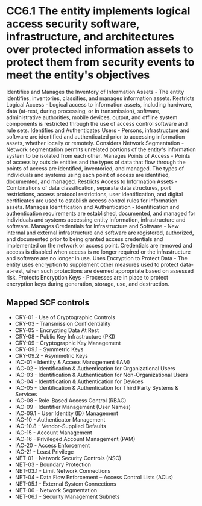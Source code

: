# CC6.1 The entity implements logical access security software, infrastructure, and architectures over protected information assets to protect them from security events to meet the entity's objectives
Identifies and Manages the Inventory of Information Assets - The entity identifies, inventories, classifies, and manages information assets. Restricts Logical Access - Logical access to information assets, including hardware, data (at-rest, during processing, or in transmission), software, administrative authorities, mobile devices, output, and offline system components is restricted through the use of access control software and rule sets. Identifies and Authenticates Users - Persons, infrastructure and software are identified and authenticated prior to accessing information assets, whether locally or remotely. Considers Network Segmentation - Network segmentation permits unrelated portions of the entity's information system to be isolated from each other. Manages Points of Access - Points of access by outside entities and the types of data that flow through the points of access are identified, inventoried, and managed. The types of individuals and systems using each point of access are identified, documented, and managed. Restricts Access to Information Assets - Combinations of data classification, separate data structures, port restrictions, access protocol restrictions, user identification, and digital certificates are used to establish access control rules for information assets. Manages Identification and Authentication - Identification and authentication requirements are established, documented, and managed for individuals and systems accessing entity information, infrastructure and software. Manages Credentials for Infrastructure and Software - New internal and external infrastructure and software are registered, authorized, and documented prior to being granted access credentials and implemented on the network or access point. Credentials are removed and access is disabled when access is no longer required or the infrastructure and software are no longer in use. Uses Encryption to Protect Data - The entity uses encryption to supplement other measures used to protect data-at-rest, when such protections are deemed appropriate based on assessed risk. Protects Encryption Keys - Processes are in place to protect encryption keys during generation, storage, use, and destruction.
## Mapped SCF controls
- CRY-01 - Use of Cryptographic Controls
- CRY-03 - Transmission Confidentiality
- CRY-05 - Encrypting Data At Rest
- CRY-08 - Public Key Infrastructure (PKI)
- CRY-09 - Cryptographic Key Management
- CRY-09.1 - Symmetric Keys
- CRY-09.2 - Asymmetric Keys
- IAC-01 - Identity & Access Management (IAM)
- IAC-02 - Identification & Authentication for Organizational Users
- IAC-03 - Identification & Authentication for Non-Organizational Users
- IAC-04 - Identification & Authentication for Devices
- IAC-05 - Identification & Authentication for Third Party Systems & Services
- IAC-08 - Role-Based Access Control (RBAC)
- IAC-09 - Identifier Management (User Names)
- IAC-09.1 - User Identity (ID) Management
- IAC-10 - Authenticator Management
- IAC-10.8 - Vendor-Supplied Defaults
- IAC-15 - Account Management
- IAC-16 - Privileged Account Management (PAM)
- IAC-20 - Access Enforcement
- IAC-21 - Least Privilege
- NET-01 - Network Security Controls (NSC)
- NET-03 - Boundary Protection
- NET-03.1 - Limit Network Connections
- NET-04 - Data Flow Enforcement – Access Control Lists (ACLs)
- NET-05.1 - External System Connections
- NET-06 - Network Segmentation
- NET-06.1 - Security Management Subnets